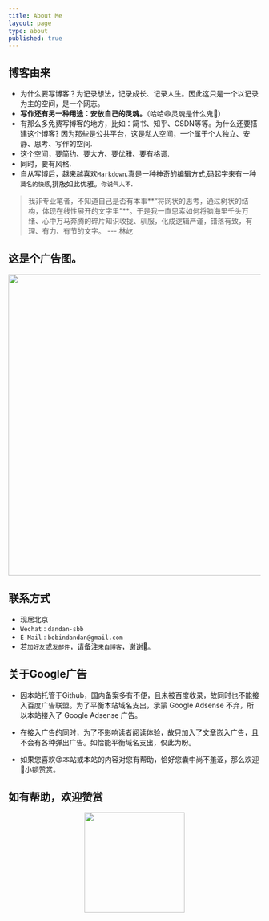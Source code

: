 ```yaml
---
title: About Me
layout: page
type: about
published: true
---
```

## 博客由来

- 为什么要写博客？为记录想法，记录成长、记录人生。因此这只是一个以记录为主的空间，是一个网志。
- **写作还有另一种用途：安放自己的灵魂。**（哈哈😄灵魂是什么鬼👻）
- 有那么多免费写博客的地方，比如：简书、知乎、CSDN等等。为什么还要搭建这个博客? 因为那些是公共平台，这是私人空间，一个属于个人独立、安静、思考、写作的空间. 
- 这个空间，要简约、要大方、要优雅、要有格调. 
- 同时，要有风格. 
- 自从写博后，越来越喜欢`Markdown`.真是一种神奇的编辑方式,码起字来有一种`莫名的快感`,排版如此优雅。`你说气人不`.

> 我非专业笔者，不知道自己是否有本事**“将网状的思考，通过树状的结构，体现在线性展开的文字里”**。于是我一直思索如何将脑海里千头万绪、心中万马奔腾的碎片知识收拢、驯服，化成逻辑严谨，错落有致，有理、有力、有节的文字。                    --- 林屹

## 这是个广告图。

<div align="left"><img width="600" height="auto" src="https://www.bobinsun.cn/assets/images/QR-code.jpg"/></div>

## 联系方式
- 现居北京
- `Wechat` : `dandan-sbb`
- `E-Mail` : `bobindandan@gmail.com`
- 若`加好友`或`发邮件`，请备注`来自博客`，谢谢🤝。

## 关于Google广告
* 因本站托管于Github，国内备案多有不便，且未被百度收录，故同时也不能接入百度广告联盟。为了平衡本站域名支出，承蒙 Google Adsense 不弃，所以本站接入了 Google Adsense 广告。

* 在接入广告的同时，为了不影响读者阅读体验，故只加入了文章嵌入广告，且不会有各种弹出广告。如恰能平衡域名支出，仅此为盼。

* 如果您喜欢😍本站或本站的内容对您有帮助，恰好您囊中尚不羞涩，那么欢迎👏小额赞赏。

## 如有帮助，欢迎赞赏
<div align="center"><img width="200" height="auto" src="https://www.bobinsun.cn/assets/images/Wechat-pay.png"/></div>